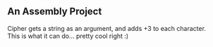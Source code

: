 ## An Assembly Project
Cipher gets a string as an argument, and adds +3 to each character.  
This is what it can do... pretty cool right :)